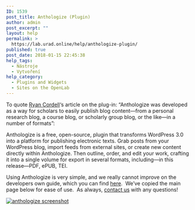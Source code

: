 ```yaml
---
ID: 1539
post_title: Anthologize (Plugin)
author: admin
post_excerpt: ""
layout: help
permalink: >
  https://lab.urad.online/help/anthologize-plugin/
published: true
post_date: 2018-01-15 22:45:38
help_tags:
  - Nástroje
  - Vytvoření
help_category:
  - Plugins and Widgets
  - Sites on the OpenLab
---
```

To quote <a title="View all posts by Ryan Cordell" href="http://chronicle.com/blogs/profhacker/author/rcordell">Ryan Cordell</a>‘s article on the plug-in: “Anthologize was developed as a way for scholars to easily publish blog content—from a personal research blog, a course blog, or scholarly group blog, or the like—in a number of formats”:

Anthologize is a free, open-source, plugin that transforms WordPress 3.0 into a platform for publishing electronic texts. Grab posts from your WordPress blog, import feeds from external sites, or create new content directly within Anthologize. Then outline, order, and edit your work, crafting it into a single volume for export in several formats, including—in this release—PDF, ePUB, TEI.

Using Anthologize is very simple, and we really cannot improve on the developers own guide, which you can find <a href="http://anthologize.org/learn/user-guide/">here</a>.  We’ve copied the main page below for ease of use.  As always, <a href="https://lab.urad.online/support/contact-us">contact us</a> with any questions!

<a href="https://lab.urad.online/openroad/files/2013/02/anthologize-png.png"><img class="alignnone" src="https://openlab.citytech.cuny.edu/openroad/files/2013/02/anthologize-png.png" alt="anthologize screenshot" /></a>

&nbsp;